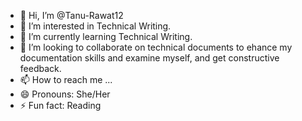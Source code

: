 - 👋 Hi, I’m @Tanu-Rawat12
- 👀 I’m interested in Technical Writing.
- 🌱 I’m currently learning Technical Writing.
- 💞️ I’m looking to collaborate on technical documents to ehance my documentation skills and examine myself, and get constructive feedback.
- 📫 How to reach me ...
- 😄 Pronouns: She/Her
- ⚡ Fun fact: Reading 

<!---
Tanu-Rawat12/Tanu-Rawat12 is a ✨ special ✨ repository because its `README.md` (this file) appears on your GitHub profile.
You can click the Preview link to take a look at your changes.
--->
